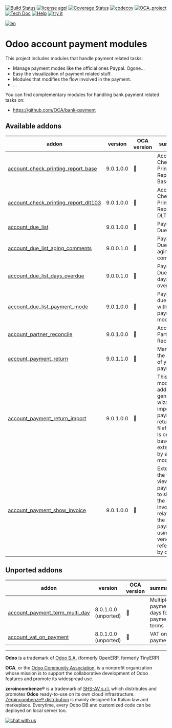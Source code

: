 [![Build Status](https://travis-ci.org/zeroincombenze/account-payment.svg?branch=9.0)](https://travis-ci.org/zeroincombenze/account-payment)
[![license agpl](https://img.shields.io/badge/licence-AGPL--3-blue.svg)](http://www.gnu.org/licenses/agpl-3.0.html)
[![Coverage Status](https://coveralls.io/repos/github/zeroincombenze/account-payment/badge.svg?branch=9.0)](https://coveralls.io/github/zeroincombenze/account-payment?branch=9.0)
[![codecov](https://codecov.io/gh/zeroincombenze/account-payment/branch/9.0/graph/badge.svg)](https://codecov.io/gh/zeroincombenze/account-payment/branch/9.0)
[![OCA_project](http://www.zeroincombenze.it/wp-content/uploads/ci-ct/prd/button-oca-9.svg)](https://github.com/OCA/account-payment/tree/9.0)
[![Tech Doc](http://www.zeroincombenze.it/wp-content/uploads/ci-ct/prd/button-docs-9.svg)](http://wiki.zeroincombenze.org/en/Odoo/9.0/dev)
[![Help](http://www.zeroincombenze.it/wp-content/uploads/ci-ct/prd/button-help-9.svg)](http://wiki.zeroincombenze.org/en/Odoo/9.0/man/FI)
[![try it](http://www.zeroincombenze.it/wp-content/uploads/ci-ct/prd/button-try-it-9.svg)](http://erp9.zeroincombenze.it)




























































[![en](http://www.shs-av.com/wp-content/en_US.png)](http://wiki.zeroincombenze.org/it/Odoo/7.0/man)

Odoo account payment modules
============================

This project includes modules that handle payment related tasks:

* Manage payment modes like the official ones Paypal. Ogone...
* Easy the visualization of payment related stuff.
* Modules that modifies the flow involved in the payment.
* ...

You can find complementary modules for handling bank payment related tasks on:

 * https://github.com/OCA/bank-payment
 
[//]: # (addons)


Available addons
----------------
addon | version | OCA version | summary
--- | --- | --- | ---
[account_check_printing_report_base](account_check_printing_report_base/) | 9.0.1.0.0 | :repeat: | Account Check Printing Report Base
[account_check_printing_report_dlt103](account_check_printing_report_dlt103/) | 9.0.1.0.0 | :repeat: | Account Check Printing Report DLT103
[account_due_list](account_due_list/) | 9.0.1.0.0 | :repeat: | Payments Due list
[account_due_list_aging_comments](account_due_list_aging_comments/) | 9.0.0.1.0 | :repeat: | Payments Due list aging comments
[account_due_list_days_overdue](account_due_list_days_overdue/) | 9.0.0.1.0 | :repeat: | Payments Due list days overdue
[account_due_list_payment_mode](account_due_list_payment_mode/) | 9.0.1.0.0 | :repeat: | Payment due list with payment mode
[account_partner_reconcile](account_partner_reconcile/) | 9.0.1.0.0 | :repeat: | Account Partner Reconcile
[account_payment_return](account_payment_return/) | 9.0.1.1.0 | :repeat: | Manage the return of your payments
[account_payment_return_import](account_payment_return_import/) | 9.0.1.0.0 | :repeat: | This module add a generic wizard to import payment return fileformats. Is only the base to be extended by another modules
[account_payment_show_invoice](account_payment_show_invoice/) | 9.0.1.0.0 | :repeat: | Extends the tree view of payments to show the paid invoices related to the payments using the vendor reference by default


Unported addons
---------------
addon | version | OCA version | summary
--- | --- | --- | ---
[account_payment_term_multi_day](account_payment_term_multi_day/) | 8.0.1.0.0 (unported) | :repeat: | Multiple payment days for payment terms
[account_vat_on_payment](account_vat_on_payment/) | 8.0.1.0.0 (unported) | :repeat: | VAT on payment

[//]: # (end addons)

[//]: # (copyright)

----

**Odoo** is a trademark of [Odoo S.A.](https://www.odoo.com/) (formerly OpenERP, formerly TinyERP)

**OCA**, or the [Odoo Community Association](http://odoo-community.org/), is a nonprofit organization whose
mission is to support the collaborative development of Odoo features and
promote its widespread use.

**zeroincombenze®** is a trademark of [SHS-AV s.r.l.](http://www.shs-av.com/)
which distributes and promotes **Odoo** ready-to-use on its own cloud infrastructure.
[Zeroincombenze® distribution](http://wiki.zeroincombenze.org/en/Odoo)
is mainly designed for Italian law and markeplace.
Everytime, every Odoo DB and customized code can be deployed on local server too.

[//]: # (end copyright)

[![chat with us](https://www.shs-av.com/wp-content/chat_with_us.gif)](https://tawk.to/85d4f6e06e68dd4e358797643fe5ee67540e408b)

